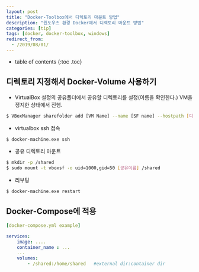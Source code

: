 ```yaml
---
layout: post
title: "Docker-Toolbox에서 디렉토리 마운트 방법"
description: "윈도우즈 환경 Docker에서 디렉토리 마운트 방법"
categories: [tip]
tags: [docker, docker-toolbox, windows]
redirect_from:
  - /2019/08/01/
---
```


* table of contents
{:toc .toc}

## 디렉토리 지정해서 Docker-Volume 사용하기
- VirtualBox 설정의 공유폴더에서 공유할 디렉토리를 설정(이름을 확인한다.) VM을 정지한 상태에서 진행.


~~~sh
$ VBoxManager sharefolder add [VM Name] --name [SF name] --hostpath [디렉토리]
~~~

- virtualbox ssh 접속
~~~sh
$ docker-machine.exe ssh
~~~

- 공유 디렉토리 마운트
~~~sh
$ mkdir -p /shared
$ sudo mount -t vboxsf -o uid=1000,gid=50 [공유이름] /shared
~~~

- 리부팅
~~~sh
$ docker-machine.exe restart
~~~

## Docker-Compose에 적용

~~~yml
[docker-compose.yml example]

services:
    image: ....
    container_name : ...
    ...
    volumes:
        - /shared:/home/shared   #external dir:container dir
~~~
